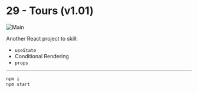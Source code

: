 # **29 - Tours (v1.01)**

![Main](https://gpx.ge/challenge/frontend/img/29_tours_1.gif "image")

Another React project to skill:

- ``useState``
- Conditional Rendering
- ``props``

---
```sh
npm i
npm start
```